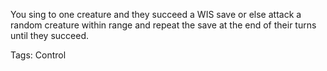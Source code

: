 You sing to one creature and they succeed a WIS save or else attack a random creature within range and repeat the save at the end of their turns until they succeed.

Tags: Control